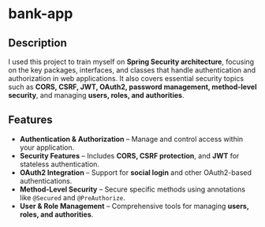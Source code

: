 # bank-app


## **Description**
I used this project to train myself on **Spring Security architecture**, focusing on the key packages, interfaces, and classes that handle authentication and authorization in web applications. It also covers essential security topics such as **CORS, CSRF, JWT, OAuth2, password management, method-level security**, and managing **users, roles, and authorities**.

## **Features**
- **Authentication & Authorization** – Manage and control access within your application.
- **Security Features** – Includes **CORS, CSRF protection**, and **JWT** for stateless authentication.
- **OAuth2 Integration** – Support for **social login** and other OAuth2-based authentications.
- **Method-Level Security** – Secure specific methods using annotations like `@Secured` and `@PreAuthorize`.
- **User & Role Management** – Comprehensive tools for managing **users, roles, and authorities**.

